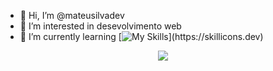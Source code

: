 - 👋 Hi, I’m @mateusilvadev
- 👀 I’m interested in desevolvimento web
- 🌱 I’m currently learning [![My Skills](https://skillicons.dev/icons?i=,react,vue,)](https://skillicons.dev)
<p align="center">
  <a href="https://skillicons.dev">
    <img src="https://skillicons.dev/icons?i=git,kubernetes,docker,c,vim" />
  </a>
</p>

<!---
mateusilvadev/mateusilvadev is a ✨ special ✨ repository because its `README.md` (this file) appears on your GitHub profile.
You can click the Preview link to take a look at your changes.
--->
